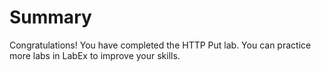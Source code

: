 # Summary

Congratulations! You have completed the HTTP Put lab. You can practice more labs in LabEx to improve your skills.

